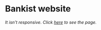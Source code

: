 # Bankist website
###### It isn’t responsive. Click [here](https://bankist-website.iskrig.xyz/) to see the page.
